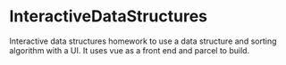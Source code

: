 # InteractiveDataStructures
Interactive data structures homework to use a data structure and sorting algorithm with a UI. It uses vue as a front end and parcel to build.



```